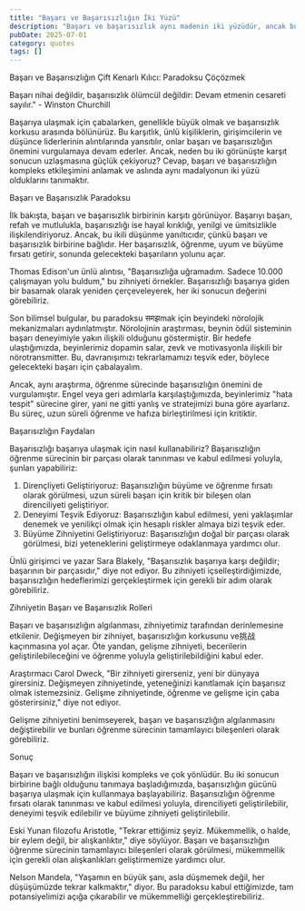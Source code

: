 ```yaml
---
title: "Başarı ve Başarısızlığın İki Yüzü"
description: "Başarı ve başarısızlık aynı madenin iki yüzüdür, ancak bunları birbirini dışlayan sonuçlar olarak..."
pubDate: 2025-07-01
category: quotes
tags: []
---
```


Başarı ve Başarısızlığın Çift Kenarlı Kılıcı: Paradoksu Çöçözmek

Başarı nihai değildir, başarısızlık ölümcül değildir: Devam etmenin cesareti sayılır." - Winston Churchill

Başarıya ulaşmak için çabalarken, genellikle büyük olmak ve başarısızlık korkusu arasında bölünürüz. Bu karşıtlık, ünlü kişiliklerin, girişimcilerin ve düşünce liderlerinin alıntılarında yansıtılır, onlar başarı ve başarısızlığın önemini vurgulamaya devam ederler. Ancak, neden bu iki görünüşte karşıt sonucun uzlaşmasına güçlük çekiyoruz? Cevap, başarı ve başarısızlığın kompleks etkileşimini anlamak ve aslında aynı madalyonun iki yüzü olduklarını tanımaktır.

Başarı ve Başarısızlık Paradoksu

İlk bakışta, başarı ve başarısızlık birbirinin karşıtı görünüyor. Başarıyı başarı, refah ve mutlulukla, başarısızlığı ise hayal kırıklığı, yenilgi ve ümitsizlikle ilişkilendiriyoruz. Ancak, bu ikili düşünme yanıltıcıdır, çünkü başarı ve başarısızlık birbirine bağlıdır. Her başarısızlık, öğrenme, uyum ve büyüme fırsatı getirir, sonunda gelecekteki başarıların yolunu açar.

Thomas Edison'un ünlü alıntısı, "Başarısızlığa uğramadım. Sadece 10.000 çalışmayan yolu buldum," bu zihniyeti örnekler. Başarısızlığı başarıya giden bir basamak olarak yeniden çerçeveleyerek, her iki sonucun değerini görebiliriz.

Son bilimsel bulgular, bu paradoksu समझmak için beyindeki nörolojik mekanizmaları aydınlatmıştır. Nörolojinin araştırması, beynin ödül sisteminin başarı deneyimiyle yakın ilişkili olduğunu göstermiştir. Bir hedefe ulaştığımızda, beyinlerimiz dopamin salar, zevk ve motivasyonla ilişkili bir nörotransmitter. Bu, davranışımızı tekrarlamamızı teşvik eder, böylece gelecekteki başarı için çabalayalım.

Ancak, aynı araştırma, öğrenme sürecinde başarısızlığın önemini de vurgulamıştır. Engel veya geri adımlarla karşılaştığımızda, beyinlerimiz "hata tespit" sürecine girer, yani ne gitti yanlış ve stratejimizi buna göre ayarlarız. Bu süreç, uzun süreli öğrenme ve hafıza birleştirilmesi için kritiktir.

Başarısızlığın Faydaları

Başarısızlığı başarıya ulaşmak için nasıl kullanabiliriz? Başarısızlığın öğrenme sürecinin bir parçası olarak tanınması ve kabul edilmesi yoluyla, şunları yapabiliriz:

1. Dirençliyeti Geliştiriyoruz: Başarısızlığın büyüme ve öğrenme fırsatı olarak görülmesi, uzun süreli başarı için kritik bir bileşen olan direnciliyeti geliştiriyor.
2. Deneyimi Teşvik Ediyoruz: Başarısızlığın kabul edilmesi, yeni yaklaşımlar denemek ve yenilikçi olmak için hesaplı riskler almaya bizi teşvik eder.
3. Büyüme Zihniyetini Geliştiriyoruz: Başarısızlığın doğal bir parçası olarak görülmesi, bizi yeteneklerini geliştirmeye odaklanmaya yardımcı olur.

Ünlü girişimci ve yazar Sara Blakely, "Başarısızlık başarıya karşı değildir; başarının bir parçasıdır," diye not ediyor. Bu zihniyeti içselleştirdiğimizde, başarısızlığın hedeflerimizi gerçekleştirmek için gerekli bir adım olarak görebiliriz.

Zihniyetin Başarı ve Başarısızlık Rolleri

Başarı ve başarısızlığın algılanması, zihniyetimiz tarafından derinlemesine etkilenir. Değişmeyen bir zihniyet, başarısızlığın korkusunu ve挑战 kaçınmasına yol açar. Öte yandan, gelişme zihniyeti, becerilerin geliştirilebileceğini ve öğrenme yoluyla geliştirilebildiğini kabul eder.

Araştırmacı Carol Dweck, "Bir zihniyeti girerseniz, yeni bir dünyaya girersiniz. Değişmeyen zihniyetinde, yeteneğinizi kanıtlamak için başarısız olmak istemezsiniz. Gelişme zihniyetinde, öğrenme ve gelişme için çaba gösterirsiniz," diye not ediyor.

Gelişme zihniyetini benimseyerek, başarı ve başarısızlığın algılanmasını değiştirebilir ve bunları öğrenme sürecinin tamamlayıcı bileşenleri olarak görebiliriz.

Sonuç

Başarı ve başarısızlığın ilişkisi kompleks ve çok yönlüdür. Bu iki sonucun birbirine bağlı olduğunu tanımaya başladığımızda, başarısızlığın gücünü başarıya ulaşmak için kullanmaya başlayabiliriz. Başarısızlığın öğrenme fırsatı olarak tanınması ve kabul edilmesi yoluyla, direnciliyeti geliştirilebilir, deneyimi teşvik edilebilir ve büyüme zihniyeti geliştirilebilir.

Eski Yunan filozofu Aristotle, "Tekrar ettiğimiz şeyiz. Mükemmellik, o halde, bir eylem değil, bir alışkanlıktır," diye söylüyor. Başarı ve başarısızlığın öğrenme sürecinin tamamlayıcı bileşenleri olarak görülmesi, mükemmellik için gerekli olan alışkanlıkları geliştirmemize yardımcı olur.

Nelson Mandela, "Yaşamın en büyük şanı, asla düşmemek değil, her düşüşümüzde tekrar kalkmaktır," diyor. Bu paradoksu kabul ettiğimizde, tam potansiyelimizi açığa çıkarabilir ve mükemmelliği gerçekleştirebiliriz.